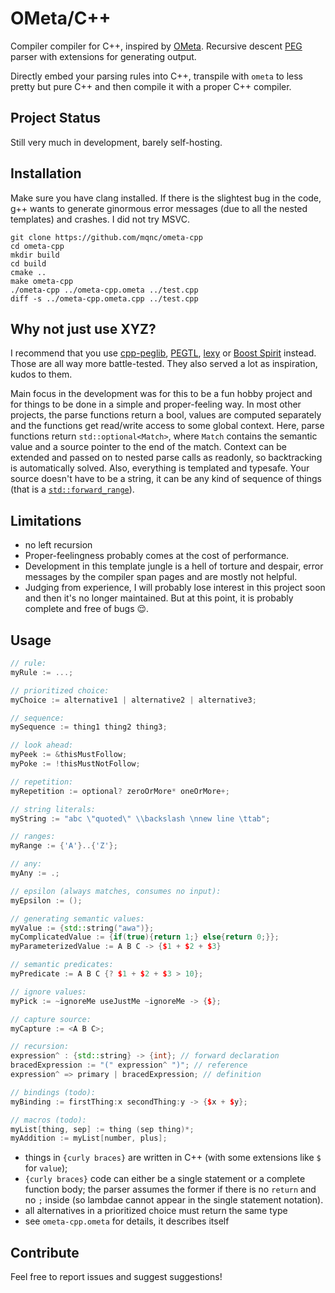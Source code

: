 
# OMeta/C++

Compiler compiler for C++, inspired by [OMeta](https://en.wikipedia.org/wiki/OMeta). Recursive descent [PEG](https://en.wikipedia.org/wiki/Parsing_expression_grammar) parser with extensions for generating output.

Directly embed your parsing rules into C++, transpile with `ometa` to less pretty but pure C++ and then compile it with a proper C++ compiler.

## Project Status

Still very much in development, barely self-hosting.

## Installation

Make sure you have clang installed. If there is the slightest bug in the code, g++ wants to generate ginormous error messages (due to all the nested templates) and crashes. I did not try MSVC.

```
git clone https://github.com/mqnc/ometa-cpp
cd ometa-cpp
mkdir build
cd build
cmake ..
make ometa-cpp
./ometa-cpp ../ometa-cpp.ometa ../test.cpp
diff -s ../ometa-cpp.ometa.cpp ../test.cpp
```

## Why not just use XYZ?

I recommend that you use [cpp-peglib](https://github.com/yhirose/cpp-peglib), [PEGTL](https://github.com/taocpp/PEGTL), [lexy](https://lexy.foonathan.net/) or [Boost Spirit](https://github.com/boostorg/spirit) instead. Those are all way more battle-tested. They also served a lot as inspiration, kudos to them.

Main focus in the development was for this to be a fun hobby project and for things to be done in a simple and proper-feeling way. In most other projects, the parse functions return a bool, values are computed separately and the functions get read/write access to some global context. Here, parse functions return `std::optional<Match>`, where `Match` contains the semantic value and a source pointer to the end of the match. Context can be extended and passed on to nested parse calls as readonly, so backtracking is automatically solved. Also, everything is templated and typesafe. Your source doesn't have to be a string, it can be any kind of sequence of things (that is a [`std::forward_range`](https://en.cppreference.com/w/cpp/ranges/forward_range)).

## Limitations

* no left recursion
* Proper-feelingness probably comes at the cost of performance.
* Development in this template jungle is a hell of torture and despair, error messages by the compiler span pages and are mostly not helpful.
* Judging from experience, I will probably lose interest in this project soon and then it's no longer maintained. But at this point, it is probably complete and free of bugs 😌.

## Usage

```cpp
// rule:
myRule := ...;

// prioritized choice:
myChoice := alternative1 | alternative2 | alternative3;

// sequence:
mySequence := thing1 thing2 thing3;

// look ahead:
myPeek := &thisMustFollow;
myPoke := !thisMustNotFollow;

// repetition:
myRepetition := optional? zeroOrMore* oneOrMore+;

// string literals:
myString := "abc \"quoted\" \\backslash \nnew line \ttab";

// ranges:
myRange := {'A'}..{'Z'};

// any:
myAny := .;

// epsilon (always matches, consumes no input):
myEpsilon := ();

// generating semantic values:
myValue := {std::string("awa")};
myComplicatedValue := {if(true){return 1;} else{return 0;}};
myParameterizedValue := A B C -> {$1 + $2 + $3}

// semantic predicates:
myPredicate := A B C {? $1 + $2 + $3 > 10};

// ignore values:
myPick := ~ignoreMe useJustMe ~ignoreMe -> {$};

// capture source:
myCapture := <A B C>;

// recursion:
expression^ : {std::string} -> {int}; // forward declaration
bracedExpression := "(" expression^ ")"; // reference
expression^ => primary | bracedExpression; // definition

// bindings (todo):
myBinding := firstThing:x secondThing:y -> {$x + $y};

// macros (todo):
myList[thing, sep] := thing (sep thing)*;
myAddition := myList[number, plus];
```

* things in `{curly braces}` are written in C++ (with some extensions like `$` for `value`);
* `{curly braces}` code can either be a single statement or a complete function body; the parser assumes the former if there is no `return` and no `;` inside (so lambdae cannot appear in the single statement notation).
* all alternatives in a prioritized choice must return the same type
* see `ometa-cpp.ometa` for details, it describes itself

## Contribute

Feel free to report issues and suggest suggestions!